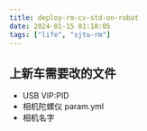```yaml
---
title: deploy-rm-cv-std-on-robot
date: 2024-01-15 01:10:05
tags: ["life", "sjtu-rm"]
---
```

## 上新车需要改的文件

- USB VIP:PID
- 相机陀螺仪 param.yml
- 相机名字

